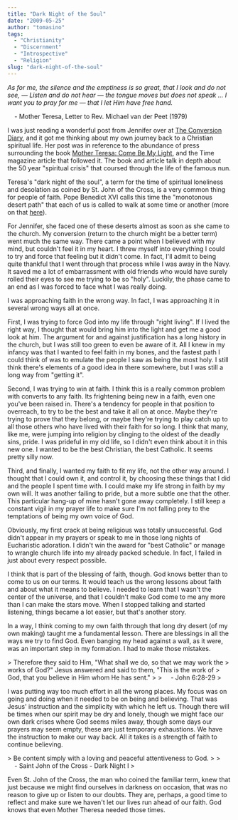 ```yaml
---
title: "Dark Night of the Soul"
date: "2009-05-25"
author: "tomasino"
tags:
  - "Christianity"
  - "Discernment"
  - "Introspective"
  - "Religion"
slug: "dark-night-of-the-soul"
---
```


<span style="font-style: italic;">As for me, the silence and the
emptiness is so great, that I look and do not see, — Listen and do not
hear — the tongue moves but does not speak ... I want you to pray for me
— that I let Him have free hand.</span>

    - Mother Teresa, Letter to Rev. Michael van der Peet (1979)

I was just reading a wonderful post from Jennifer over at [The
Conversion Diary][], and it got me thinking about my own journey back to
a Christian spiritual life. Her post was in reference to the abundance
of press surrounding the book <span
style="text-decoration:underline;">Mother Teresa: Come Be My
Light</span>, and the Time magazine article that followed it. The book
and article talk in depth about the 50 year "spiritual crisis" that
coursed through the life of the famous nun.

Teresa's "dark night of the soul", a term for the time of spiritual
loneliness and desolation as coined by St. John of the Cross, is a very
common thing for people of faith. Pope Benedict XVI calls this time the
"monotonous desert path" that each of us is called to walk at some time
or another (more on that [here][]).

For Jennifer, she faced one of these deserts almost as soon as she came
to the church. My conversion (return to the church might be a better
term) went much the same way. There came a point when I believed with my
mind, but couldn't feel it in my heart. I threw myself into everything I
could to try and force that feeling but it didn't come. In fact, I'll
admit to being quite thankful that I went through that process while I
was away in the Navy. It saved me a lot of embarrassment with old
friends who would have surely rolled their eyes to see me trying to be
so "holy". Luckily, the phase came to an end as I was forced to face
what I was really doing.

I was approaching faith in the wrong way. In fact, I was approaching it
in several wrong ways all at once.

First, I was trying to force God into my life through "right living". If
I lived the right way, I thought that would bring him into the light and
get me a good look at him. The argument for and against justification
has a long history in the church, but I was still too green to even be
aware of it. All I knew in my infancy was that I wanted to feel faith in
my bones, and the fastest path I could think of was to emulate the
people I saw as being the most holy. I still think there's elements of a
good idea in there somewhere, but I was still a long way from "getting
it".

Second, I was trying to win at faith. I think this is a really common
problem with converts to any faith. Its frightening being new in a
faith, even one you've been raised in. There's a tendency for people in
that position to overreach, to try to be the best and take it all on at
once. Maybe they're trying to prove that they belong, or maybe they're
trying to play catch up to all those others who have lived with their
faith for so long. I think that many, like me, were jumping into
religion by clinging to the oldest of the deadly sins, pride. I was
prideful in my old life, so I didn't even think about it in this new
one. I wanted to be the best Christian, the best Catholic. It seems
pretty silly now.

Third, and finally, I wanted my faith to fit my life, not the other way
around. I thought that I could own it, and control it, by choosing these
things that I did and the people I spent time with. I could make my life
strong in faith by my own will. It was another failing to pride, but a
more subtle one that the other. This particular hang-up of mine hasn't
gone away completely. I still keep a constant vigil in my prayer life to
make sure I'm not falling prey to the temptations of being my own voice
of God.

Obviously, my first crack at being religious was totally unsuccessful.
God didn't appear in my prayers or speak to me in those long nights of
Eucharistic adoration. I didn't win the award for "best Catholic" or
manage to wrangle church life into my already packed schedule. In fact,
I failed in just about every respect possible.

I think that is part of the blessing of faith, though. God knows better
than to come to us on our terms. It would teach us the wrong lessons
about faith and about what it means to believe. I needed to learn that I
wasn't the center of the universe, and that I couldn't make God come to
me any more than I can make the stars move. When I stopped talking and
started listening, things became a lot easier, but that's another story.

In a way, I think coming to my own faith through that long dry desert
(of my own making) taught me a fundamental lesson. There are blessings
in all the ways we try to find God. Even banging my head against a wall,
as it were, was an important step in my formation. I had to make those
mistakes.

<p>
> Therefore they said to Him, "What shall we do, so that we may work the
> works of God?" Jesus answered and said to them, "This is the work of
> God, that you believe in Him whom He has sent."
>
>      - John 6:28-29
> </p>

I was putting way too much effort in all the wrong places. My focus was
on going and doing when it needed to be on being and believing. That was
Jesus' instruction and the simplicity with which he left us. Though
there will be times when our spirit may be dry and lonely, though we
might face our own dark crises where God seems miles away, though some
days our prayers may seem empty, these are just temporary exhaustions.
We have the instruction to make our way back. All it takes is a strength
of faith to continue believing.

<p>
> Be content simply with a loving and peaceful attentiveness to God.
>
>      - Saint John of the Cross - Dark Night I
> </p>

Even St. John of the Cross, the man who coined the familiar term, knew
that just because we might find ourselves in darkness on occasion, that
was no reason to give up or listen to our doubts. They are, perhaps, a
good time to reflect and make sure we haven't let our lives run ahead of
our faith. God knows that even Mother Theresa needed those times.

  [The Conversion Diary]: https://www.conversiondiary.com/2009/05/to-whom-shall-we-go.html
  [here]: https://blog.tomasino.org/?p=176
